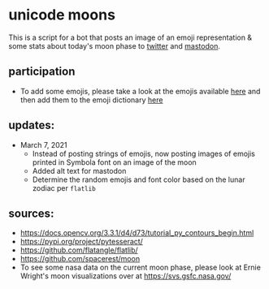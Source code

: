 # unicode moons

This is a script for a bot that posts an image of an emoji representation & some stats about today's moon phase to [twitter](https://twitter.com/the_moon_is) and [mastodon](https://botsin.space/@moon).

## participation
- To add some emojis, please take a look at the emojis available [here](https://www.fileformat.info/info/unicode/block/miscellaneous_symbols_and_pictographs/list.htm) and then add them to the emoji dictionary [here](https://github.com/spacerest/asciimoon/blob/master/res/astrology_dict.py)


## updates:
- March 7, 2021 
  - Instead of posting strings of emojis, now posting images of emojis printed in Symbola font on an image of the moon
  - Added alt text for mastodon
  - Determine the random emojis and font color based on the lunar zodiac per `flatlib`


## sources:

- https://docs.opencv.org/3.3.1/d4/d73/tutorial_py_contours_begin.html
- https://pypi.org/project/pytesseract/
- https://github.com/flatangle/flatlib/
- https://github.com/spacerest/moon
- To see some nasa data on the current moon phase, please look at Ernie Wright's moon visualizations over at https://svs.gsfc.nasa.gov/


